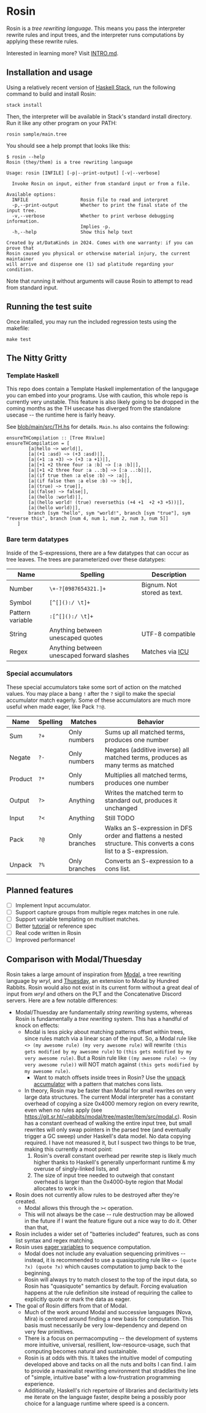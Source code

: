 # Rosin

Rosin is a *tree rewriting language*. This means you pass the interpreter rewrite rules and input trees, and the interpreter runs computations by applying these rewrite rules.

Interested in learning more? Visit [INTRO.md](./INTRO.md).

## Installation and usage

Using a relatively recent version of [Haskell Stack](https://docs.haskellstack.org/en/stable/), run the following command to build and install Rosin:
```
stack install
```

Then, the interpreter will be available in Stack's standard install directory. Run it like any other program on your PATH:
```
rosin sample/main.tree
```

You should see a help prompt that looks like this: 

```
$ rosin --help
Rosin (they/them) is a tree rewriting language

Usage: rosin [INFILE] [-p|--print-output] [-v|--verbose]

  Invoke Rosin on input, either from standard input or from a file.

Available options:
  INFILE                   Rosin file to read and interpret
  -p,--print-output        Whether to print the final state of the input tree.
  -v,--verbose             Whether to print verbose debugging information.
                           Implies -p.
  -h,--help                Show this help text

Created by at/DataKinds in 2024. Comes with one warranty: if you can prove that
Rosin caused you physical or otherwise material injury, the current maintainer
will arrive and dispense one (1) sad platitude regarding your condition.
```

Note that running it without arguments will cause Rosin to attempt to read from standard input.

## Running the test suite

Once installed, you may run the included regression tests using the makefile: 
```
make test
```

## The Nitty Gritty

### Template Haskell

This repo does contain a Template Haskell implementation of the langugage you can embed into your programs. Use with caution, this whole repo is currently very unstable. This feature is also likely going to be dropped in the coming months as the TH usecase has diverged from the standalone usecase -- the runtime here is fairly heavy.

See [blob/main/src/TH.hs](blob/main/src/TH.hs) for details. `Main.hs` also contains the following:

```
ensureTHCompilation :: [Tree RValue]
ensureTHCompilation = [
        [a|hello ~> world|],
        [a|(+1 :asd) ~> (+3 :asd)|],
        [a|(+1 :a +3) ~> (+3 :a +1)|],
        [a|[+1 +2 three four :a :b] ~> [:a :b]|],
        [a|[+1 +2 three four :a ..:b] ~> [:a ..:b]|],
        [a|(if true then :a else :b) ~> :a|],
        [a|(if false then :a else :b) ~> :b|],
        [a|(true) ~> true|],
        [a|(false) ~> false|],
        [a|(hello :world)|],
        [a|(hello world! (true) reversethis (+4 +1  +2 +3 +5))|],
        [a|(hello world)|],
        branch [sym "hello", sym "world!", branch [sym "true"], sym "reverse this", branch [num 4, num 1, num 2, num 3, num 5]]
    ]
```


### Bare term datatypes

Inside of the S-expressions, there are a few datatypes that can occur as tree leaves. The trees are parameterized over these datatypes:

| Name | Spelling | Description |
|------|----------|-------------|
| Number | `\+-?[0987654321.]+` | Bignum. Not stored as text.
| Symbol | `[^[]():/ \t]+` | 
| Pattern variable | `:[^[]():/ \t]+` | 
| String | Anything between unescaped quotes | UTF-8 compatible
| Regex | Anything between unescaped forward slashes | Matches via [ICU](https://unicode-org.github.io/icu/userguide/strings/regexp.html#regular-expression-metacharacters)

### Special accumulators

These special accumulators take some sort of action on the matched values. You may place a bang `!` after the `?` sigil to make the special accumulator match eagerly. Some of these accumulators are much more useful when made eager, like Pack `?!@`.

| Name | Spelling | Matches | Behavior |
|------|----------|---------|----------|
| Sum | `?+` | Only numbers | Sums up all matched terms, produces one number | 
| Negate | `?-` | Only numbers | Negates (additive inverse) all matched terms, produces as many terms as matched | 
| Product | `?*` | Only numbers | Multiplies all matched terms,  produces one number | 
| Output | `?>` | Anything | Writes the matched term to standard out, produces it unchanged | 
| Input | `?<` | Anything | Still TODO | 
| Pack | `?@` | Only branches | Walks an S-expression in DFS order and flattens a nested structure. This converts a cons list to a S-expression. | 
| Unpack | `?%` | Only branches | Converts an S-expression to a cons list. | 


## Planned features
* [ ] Implement Input accumulator.
* [ ] Support capture groups from multiple regex matches in one rule.
* [ ] Support variable templating on multiset matches.
* [ ] Better [tutorial](./INTRO.md) or reference spec
* [ ] Real code written in Rosin
* [ ] Improved performance!

## Comparison with Modal/Thuesday

Rosin takes a large amount of inspiration from [Modal](https://wryl.tech/projects/modal.html), a tree rewriting language by *wryl*, and [Thuesday](https://wiki.xxiivv.com/site/modal), an extension to Modal by Hundred Rabbits. Rosin would also not exist in its current form without a great deal of input from *wryl* and others on the PLT and the Concatenative Discord servers. Here are a few notable differences:

* Modal/Thuesday are fundamentally *string rewriting* systems, whereas Rosin is fundamentally a *tree rewriting* system. This has a handful of knock on effects:
  * Modal is less picky about matching patterns offset within trees, since rules match via a linear scan of the input. So, a Modal rule like `<> (my awesome rule) (my very awesome rule)` will rewrite `(this gets modified by my awesome rule)` to `(this gets modified by my very awesome rule)`. But a Rosin rule like `((my awesome rule) ~> (my very awesome rule))` will NOT match against `(this gets modified by my awesome rule)`. 
    * Want to match offsets inside trees in Rosin? Use the [unpack accumulator](README.md#special-accumulators) with a pattern that matches cons lists.
  * In theory, Rosin may be faster than Modal for small rewrites on very large data structures. The current Modal interpreter has a constant overhead of copying a size 0x4000 memory region on every rewrite, even when no rules apply (see https://git.sr.ht/~rabbits/modal/tree/master/item/src/modal.c). Rosin has a constant overhead of walking the entire input tree, but small rewrites will only swap pointers in the parsed tree (and eventually trigger a GC sweep) under Haskell's data model. No data copying required. I have not measured it, but I suspect two things to be true, making this currently a moot point: 
    1. Rosin's overall constant overhead per rewrite step is likely much higher thanks to Haskell's generally unperformant runtime & my overuse of singly-linked lists, and
    2. The size of input tree needed to outweigh that constant overhead is larger than the 0x4000-byte region that Modal allocates to work in.
* Rosin does not currently allow rules to be destroyed after they're created. 
  * Modal allows this through the `><` operation. 
  * This will not always be the case -- rule destruction may be allowed in the future if I want the feature figure out a nice way to do it. Other than that,
* Rosin includes a wider set of "batteries included" features, such as cons list syntax and regex matching.
* Rosin uses [eager variables](./INTRO.md#eager-variables) to sequence computation. 
  * Modal does not include any evaluation sequencing primitives -- instead, it is recommended to use a quasiquoting rule like `<> (quote ?x) (quote ?x)` which causes computation to jump back to the beginning.
  * Rosin will always try to match closest to the top of the input data, so Rosin has "quasiquote" semantics by default. Forcing evaluation happens at the rule definition site instead of requiring the callee to explicitly quote or mark the data as eager.
* The goal of Rosin differs from that of Modal. 
  * Much of the work around Modal and successive languages (Nova, Mira) is centered around finding a new basis for computation. This basis must necessarily be very low-dependency and depend on very few primitives.
  * There is a focus on permacomputing -- the development of systems more intuitive, universal, resillient, low-resource-usage, such that computing becomes natural and sustainable. 
  * Rosin is at odds with this. It takes the intuitive model of computing developed above and tacks on all the nuts and bolts I can find. I aim to provide a maximalist rewriting environment that straddles the line of "simple, intuitive base" with a low-frustration programming experience. 
  * Additionally, Haskell's rich repertoire of libraries and declaritivity lets me iterate on the language faster, despite being a possibly poor choice for a language runtime where speed is a concern.
